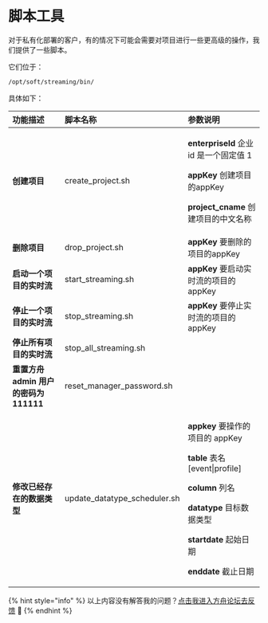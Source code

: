 # 脚本工具

对于私有化部署的客户，有的情况下可能会需要对项目进行一些更高级的操作，我们提供了一些脚本。

它们位于：

```bash
/opt/soft/streaming/bin/
```

具体如下：

<table>
  <thead>
    <tr>
      <th style="text-align:left">&#x529F;&#x80FD;&#x63CF;&#x8FF0;</th>
      <th style="text-align:left">&#x811A;&#x672C;&#x540D;&#x79F0;</th>
      <th style="text-align:left">&#x53C2;&#x6570;&#x8BF4;&#x660E;</th>
    </tr>
  </thead>
  <tbody>
    <tr>
      <td style="text-align:left"><b>&#x521B;&#x5EFA;&#x9879;&#x76EE;</b>
      </td>
      <td style="text-align:left">create_project.sh</td>
      <td style="text-align:left">
        <p><b>enterpriseId</b> &#x4F01;&#x4E1A;id &#x662F;&#x4E00;&#x4E2A;&#x56FA;&#x5B9A;&#x503C;
          1</p>
        <p><b>appKey</b> &#x521B;&#x5EFA;&#x9879;&#x76EE;&#x7684;appKey</p>
        <p><b>project_cname</b> &#x521B;&#x5EFA;&#x9879;&#x76EE;&#x7684;&#x4E2D;&#x6587;&#x540D;&#x79F0;</p>
      </td>
    </tr>
    <tr>
      <td style="text-align:left"><b>&#x5220;&#x9664;&#x9879;&#x76EE;</b>
      </td>
      <td style="text-align:left">drop_project.sh</td>
      <td style="text-align:left"><b>appKey</b> &#x8981;&#x5220;&#x9664;&#x7684;&#x9879;&#x76EE;&#x7684;appKey</td>
    </tr>
    <tr>
      <td style="text-align:left"><b>&#x542F;&#x52A8;&#x4E00;&#x4E2A;&#x9879;&#x76EE;&#x7684;&#x5B9E;&#x65F6;&#x6D41;</b>
      </td>
      <td style="text-align:left">start_streaming.sh</td>
      <td style="text-align:left"><b>appKey</b> &#x8981;&#x542F;&#x52A8;&#x5B9E;&#x65F6;&#x6D41;&#x7684;&#x9879;&#x76EE;&#x7684;appKey</td>
    </tr>
    <tr>
      <td style="text-align:left"><b>&#x505C;&#x6B62;&#x4E00;&#x4E2A;&#x9879;&#x76EE;&#x7684;&#x5B9E;&#x65F6;&#x6D41;</b>
      </td>
      <td style="text-align:left">stop_streaming.sh</td>
      <td style="text-align:left"><b>appKey</b> &#x8981;&#x505C;&#x6B62;&#x5B9E;&#x65F6;&#x6D41;&#x7684;&#x9879;&#x76EE;&#x7684;appKey</td>
    </tr>
    <tr>
      <td style="text-align:left"><b>&#x505C;&#x6B62;&#x6240;&#x6709;&#x9879;&#x76EE;&#x7684;&#x5B9E;&#x65F6;&#x6D41;</b>
      </td>
      <td style="text-align:left">stop_all_streaming.sh</td>
      <td style="text-align:left"></td>
    </tr>
    <tr>
      <td style="text-align:left"><b>&#x91CD;&#x7F6E;&#x65B9;&#x821F; admin &#x7528;&#x6237;&#x7684;&#x5BC6;&#x7801;&#x4E3A;111111</b>
      </td>
      <td style="text-align:left">reset_manager_password.sh</td>
      <td style="text-align:left"></td>
    </tr>
    <tr>
      <td style="text-align:left"><b>&#x4FEE;&#x6539;&#x5DF2;&#x7ECF;&#x5B58;&#x5728;&#x7684;&#x6570;&#x636E;&#x7C7B;&#x578B;</b>
      </td>
      <td style="text-align:left">update_datatype_scheduler.sh</td>
      <td style="text-align:left">
        <p><b>appkey</b> &#x8981;&#x64CD;&#x4F5C;&#x7684;&#x9879;&#x76EE;&#x7684;
          appKey</p>
        <p><b>table</b> &#x8868;&#x540D; [event|profile]</p>
        <p><b>column</b> &#x5217;&#x540D;</p>
        <p><b>datatype</b> &#x76EE;&#x6807;&#x6570;&#x636E;&#x7C7B;&#x578B;</p>
        <p><b>startdate</b> &#x8D77;&#x59CB;&#x65E5;&#x671F;</p>
        <p><b>enddate</b> &#x622A;&#x6B62;&#x65E5;&#x671F;</p>
      </td>
    </tr>
  </tbody>
</table>



{% hint style="info" %}
以上内容没有解答我的问题？[点击我进入方舟论坛去反馈](https://www.analysysdata.com/forum/index) 🚀
{% endhint %}

